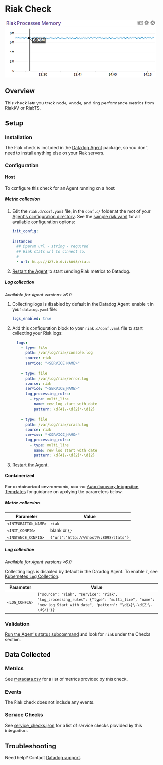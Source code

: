 # Riak Check

![Riak Graph][1]

## Overview

This check lets you track node, vnode, and ring performance metrics from RiakKV or RiakTS.

## Setup

### Installation

The Riak check is included in the [Datadog Agent][2] package, so you don't need to install anything else on your Riak servers.

### Configuration

<!-- xxx tabs xxx -->
<!-- xxx tab "Host" xxx -->

#### Host

To configure this check for an Agent running on a host:

##### Metric collection

1. Edit the `riak.d/conf.yaml` file, in the `conf.d/` folder at the root of your [Agent's configuration directory][3]. See the [sample riak.yaml][4] for all available configuration options:

   ```yaml
   init_config:

   instances:
     ## @param url - string - required
     ## Riak stats url to connect to.
     #
     - url: http://127.0.0.1:8098/stats
   ```

2. [Restart the Agent][5] to start sending Riak metrics to Datadog.

##### Log collection

<!-- partial
{{< site-region region="us3" >}}
**Log collection is not supported for the Datadog {{< region-param key="dd_site_name" >}} site**.
{{< /site-region >}}
partial -->

_Available for Agent versions >6.0_

1. Collecting logs is disabled by default in the Datadog Agent, enable it in your `datadog.yaml` file:

   ```yaml
   logs_enabled: true
   ```

2. Add this configuration block to your `riak.d/conf.yaml` file to start collecting your Riak logs:

   ```yaml
     logs:
       - type: file
         path: /var/log/riak/console.log
         source: riak
         service: "<SERVICE_NAME>"

       - type: file
         path: /var/log/riak/error.log
         source: riak
         service: "<SERVICE_NAME>"
         log_processing_rules:
           - type: multi_line
             name: new_log_start_with_date
             pattern: \d{4}\-\d{2}\-\d{2}

       - type: file
         path: /var/log/riak/crash.log
         source: riak
         service: "<SERVICE_NAME>"
         log_processing_rules:
           - type: multi_line
             name: new_log_start_with_date
             pattern: \d{4}\-\d{2}\-\d{2}
   ```

3. [Restart the Agent][5].

<!-- xxz tab xxx -->
<!-- xxx tab "Containerized" xxx -->

#### Containerized

For containerized environments, see the [Autodiscovery Integration Templates][6] for guidance on applying the parameters below.

##### Metric collection

| Parameter            | Value                                  |
| -------------------- | -------------------------------------- |
| `<INTEGRATION_NAME>` | `riak`                                 |
| `<INIT_CONFIG>`      | blank or `{}`                          |
| `<INSTANCE_CONFIG>`  | `{"url":"http://%%host%%:8098/stats"}` |

##### Log collection

<!-- partial
{{< site-region region="us3" >}}
**Log collection is not supported for the Datadog {{< region-param key="dd_site_name" >}} site**.
{{< /site-region >}}
partial -->

_Available for Agent versions >6.0_

Collecting logs is disabled by default in the Datadog Agent. To enable it, see [Kubernetes Log Collection][7].

| Parameter      | Value                                                                                                                                                        |
| -------------- | ------------------------------------------------------------------------------------------------------------------------------------------------------------ |
| `<LOG_CONFIG>` | `{"source": "riak", "service": "riak", "log_processing_rules": {"type": "multi_line", "name": "new_log_Start_with_date", "pattern": "\d{4}\-\d{2}\-\d{2}"}}` |

<!-- xxz tab xxx -->
<!-- xxz tabs xxx -->

### Validation

[Run the Agent's status subcommand][8] and look for `riak` under the Checks section.

## Data Collected

### Metrics

See [metadata.csv][9] for a list of metrics provided by this check.

### Events

The Riak check does not include any events.

### Service Checks

See [service_checks.json][10] for a list of service checks provided by this integration.

## Troubleshooting

Need help? Contact [Datadog support][11].


[1]: https://raw.githubusercontent.com/DataDog/integrations-core/master/riak/images/riak_graph.png
[2]: https://app.datadoghq.com/account/settings#agent
[3]: https://docs.datadoghq.com/agent/guide/agent-configuration-files/#agent-configuration-directory
[4]: https://github.com/DataDog/integrations-core/blob/master/riak/datadog_checks/riak/data/conf.yaml.example
[5]: https://docs.datadoghq.com/agent/guide/agent-commands/#start-stop-and-restart-the-agent
[6]: https://docs.datadoghq.com/agent/kubernetes/integrations/
[7]: https://docs.datadoghq.com/agent/kubernetes/log/
[8]: https://docs.datadoghq.com/agent/guide/agent-commands/#agent-status-and-information
[9]: https://github.com/DataDog/integrations-core/blob/master/riak/metadata.csv
[10]: https://github.com/DataDog/integrations-core/blob/master/riak/assets/service_checks.json
[11]: https://docs.datadoghq.com/help/

